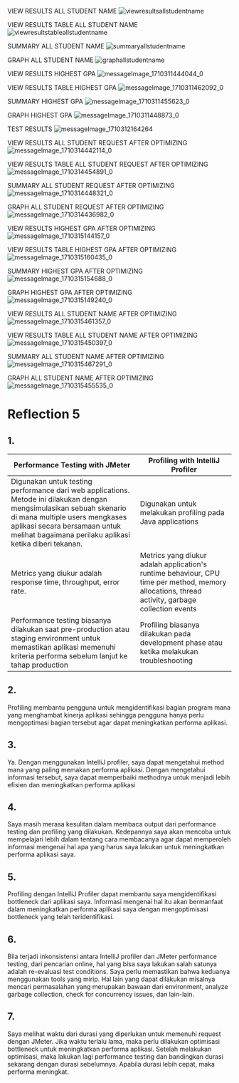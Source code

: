 VIEW RESULTS ALL STUDENT NAME
![viewresultsallstudentname](https://github.com/reyhanwiyasa/exercise-profiling/assets/119433464/3988e1c5-8101-4845-aca8-80114e867d49)

VIEW RESULTS TABLE ALL STUDENT NAME
![viewresultstableallstudentname](https://github.com/reyhanwiyasa/exercise-profiling/assets/119433464/e1a94b9d-4bef-4b90-a829-f14a6b6b9359)

SUMMARY ALL STUDENT NAME
![summaryallstudentname](https://github.com/reyhanwiyasa/exercise-profiling/assets/119433464/455ec7b4-5053-40c3-a702-19ef73fa0f34)

GRAPH ALL STUDENT NAME
![graphallstudentname](https://github.com/reyhanwiyasa/exercise-profiling/assets/119433464/ca0a4bb5-8498-45db-9e03-d6ea4be1e838)

VIEW RESULTS HIGHEST GPA
![messageImage_1710311444044_0](https://github.com/reyhanwiyasa/exercise-profiling/assets/119433464/76496788-7b80-473c-8192-4cf890183b43)

VIEW RESULTS TABLE HIGHEST GPA
![messageImage_1710311462092_0](https://github.com/reyhanwiyasa/exercise-profiling/assets/119433464/9ffdbade-35f7-4c93-b107-9affaf3dd4a2)

SUMMARY HIGHEST GPA
![messageImage_1710311455623_0](https://github.com/reyhanwiyasa/exercise-profiling/assets/119433464/ad3ba307-8d5e-49f7-95a5-04120ab74ec4)

GRAPH HIGHEST GPA
![messageImage_1710311448873_0](https://github.com/reyhanwiyasa/exercise-profiling/assets/119433464/5d781095-81bf-4d7a-8143-4c1dbf05f103)

TEST RESULTS
![messageImage_1710312164264](https://github.com/reyhanwiyasa/exercise-profiling/assets/119433464/9452d57b-753c-41f4-a30e-8551ea047828)

VIEW RESULTS ALL STUDENT REQUEST AFTER OPTIMIZING
![messageImage_1710314442114_0](https://github.com/reyhanwiyasa/exercise-profiling/assets/119433464/2e42743a-4ab6-43d3-9ec7-d4feb77c40c8)

VIEW RESULTS TABLE ALL STUDENT REQUEST AFTER OPTIMIZING 
![messageImage_1710314454891_0](https://github.com/reyhanwiyasa/exercise-profiling/assets/119433464/0201af8e-116c-4c15-b123-3b83c7989ffc)

SUMMARY ALL STUDENT REQUEST AFTER OPTIMIZING
![messageImage_1710314448321_0](https://github.com/reyhanwiyasa/exercise-profiling/assets/119433464/c2a9f1d5-d7ff-41d2-a30d-906dd80a4477)

GRAPH ALL STUDENT REQUEST AFTER OPTIMIZING
![messageImage_1710314436982_0](https://github.com/reyhanwiyasa/exercise-profiling/assets/119433464/efaee8a8-14e2-421c-8114-df1e90db2f4b)

VIEW RESULTS HIGHEST GPA AFTER OPTIMIZING
![messageImage_1710315144157_0](https://github.com/reyhanwiyasa/exercise-profiling/assets/119433464/9afb5ea8-4f5f-4ed7-9eb0-87e77aca2858)

VIEW RESULTS TABLE HIGHEST GPA AFTER OPTIMIZING
![messageImage_1710315160435_0](https://github.com/reyhanwiyasa/exercise-profiling/assets/119433464/cb58393b-bb09-4573-89e5-49be42839e79)

SUMMARY HIGHEST GPA AFTER OPTIMIZING
![messageImage_1710315154688_0](https://github.com/reyhanwiyasa/exercise-profiling/assets/119433464/e8e549f7-e186-4da9-9623-58a2d38ed692)

GRAPH HIGHEST GPA AFTER OPTIMIZING
![messageImage_1710315149240_0](https://github.com/reyhanwiyasa/exercise-profiling/assets/119433464/10d5582f-519d-450e-8750-1fbc2b8a2fda)

VIEW RESULTS ALL STUDENT NAME AFTER OPTIMIZING
![messageImage_1710315461357_0](https://github.com/reyhanwiyasa/exercise-profiling/assets/119433464/36a3cf73-5c27-498a-9893-7bcce8d45251)

VIEW RESULTS TABLE ALL STUDENT NAME AFTER OPTIMIZING
![messageImage_1710315450397_0](https://github.com/reyhanwiyasa/exercise-profiling/assets/119433464/8e139cd0-8f1a-4a53-bb1a-9a9c0e203993)

SUMMARY ALL STUDENT NAME AFTER OPTIMIZING
![messageImage_1710315467291_0](https://github.com/reyhanwiyasa/exercise-profiling/assets/119433464/7992c887-1444-4294-8fd4-904c8395b162)

GRAPH ALL STUDENT NAME AFTER OPTIMIZING
![messageImage_1710315455535_0](https://github.com/reyhanwiyasa/exercise-profiling/assets/119433464/b0c683f3-db17-4672-b1a6-d977a8132353)







# Reflection 5

## 1.
| Performance Testing with JMeter                                                                                                                                                                                                                   | Profiling with IntelliJ Profiler                                                          |
|---------------------------------------------------------------------------------------------------------------------------------------------------------------------------------------------------------------------------------------------------|-------------------------------------------------------------------------------------------|
| Digunakan untuk testing performance dari web applications. Metode ini dilakukan dengan mengsimulasikan sebuah skenario di mana multiple users mengkases aplikasi secara bersamaan untuk melihat bagaimana perilaku aplikasi ketika diberi tekanan. | Digunakan untuk melakukan profiling pada Java applications                                |
| Metrics yang diukur adalah response time, throughput, error rate. | Metrics yang diukur adalah application's runtime behaviour, CPU time per method, memory allocations, thread activity, garbage collection events |
| Performance testing biasanya dilakukan saat pre-production atau staging environment untuk memastikan aplikasi memenuhi kriteria performa sebelum lanjut ke tahap production |  Profiling biasanya dilakukan pada development phase atau ketika melakukan troubleshooting|

## 2.
Profiling membantu pengguna untuk mengidentifikasi bagian program mana yang menghambat kinerja aplikasi sehingga pengguna 
hanya perlu mengoptimasi bagian tersebut agar dapat meningkatkan performa aplikasi.

## 3. 
Ya. Dengan menggunakan IntelliJ profiler, saya dapat mengetahui method mana yang paling memakan performa aplikasi. Dengan
mengetahui informasi tersebut, saya dapat memperbaiki methodnya untuk menjadi lebih efisien dan meningkatkan performa aplikasi

## 4.
Saya masih merasa kesulitan dalam membaca output dari performance testing dan profiling yang dilakukan. Kedepannya saya akan
mencoba untuk mempelajari lebih dalam tentang cara membacanya agar dapat memperoleh informasi mengenai hal apa yang harus saya
lakukan untuk meningkatkan performa aplikasi saya.

## 5.
Profiling dengan IntelliJ Profiler dapat membantu saya mengidentifikasi bottleneck dari aplikasi saya. Informasi mengenai
hal itu akan bermanfaat dalam meningkatkan performa aplikasi saya dengan mengoptimisasi bottleneck yang telah teridentifikasi.

## 6. 
Bila terjadi inkonsistensi antara IntelliJ profiler dan JMeter performance testing, dari pencarian online, hal yang bisa
saya lakukan salah satunya adalah re-evaluasi test conditions. Saya perlu memastikan bahwa keduanya menggunakan tools yang
mirip. Hal lain yang dapat dilakukan misalnya mencari permasalahan yang merupakan bawaan dari environment, analyze garbage collection,
check for concurrency issues, dan lain-lain.

## 7. 
Saya melihat waktu dari durasi yang diperlukan untuk memenuhi request dengan JMeter. Jika waktu terlalu lama, maka perlu
dilakukan optimisasi bottleneck untuk meningkatkan performa aplikasi. Setelah melakukan optimisasi, maka lakukan lagi 
performance testing dan bandingkan durasi sekarang dengan durasi sebelumnya. Apabila durasi lebih cepat, maka performa meningkat.
